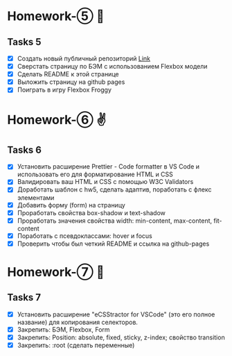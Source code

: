# Homework-⑤ 🤘

## Tasks 5 ##

- [x] Создать новый публичный репозиторий [Link](https://olgagrishchenko.github.io/Homework-5/)
- [x] Сверстать страницу по БЭМ с использованием Flexbox модели
- [x] Сделать README к этой странице
- [x] Выложить страницу на github pages
- [x] Поиграть в игру Flexbox Froggy

# Homework-⑥ ✌

## Tasks 6 ##

- [x] Установить расширение Prettier - Code formatter в VS Code и использовать его для форматирование HTML и CSS
- [x] Валидировать ваш HTML и CSS с помощью W3C Validators
- [x] Доработать шаблон с hw5, сделать адаптив, поработать с флекс элементами
- [x] Добавить форму (form) на страницу
- [x] Проработать свойства box-shadow и text-shadow
- [x] Проработать значения свойства width: min-content, max-content, fit-content
- [x] Поработать с псевдоклассами: hover и focus
- [x] Проверить чтобы был четкий README и ссылка на github-pages

# Homework-⑦ 🐲

## Tasks 7 ##
- [x] Установить расширение "eCSStractor for VSCode" (это его полное название) для копирования селекторов.
- [x] Закрепить: БЭМ, Flexbox, Form
- [x] Закрепить: Position: absolute, fixed, sticky, z-index; свойство transition
- [x] Закрепить: :root (сделать переменные)
